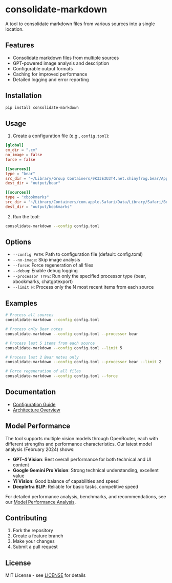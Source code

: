 # consolidate-markdown

A tool to consolidate markdown files from various sources into a single location.

## Features

- Consolidate markdown files from multiple sources
- GPT-powered image analysis and description
- Configurable output formats
- Caching for improved performance
- Detailed logging and error reporting

## Installation

```bash
pip install consolidate-markdown
```

## Usage

1. Create a configuration file (e.g., `config.toml`):

```toml
[global]
cm_dir = ".cm"
no_image = false
force = false

[[sources]]
type = "bear"
src_dir = "~/Library/Group Containers/9K33E3U3T4.net.shinyfrog.bear/Application Data/Local Files/Note Files"
dest_dir = "output/bear"

[[sources]]
type = "xbookmarks"
src_dir = "~/Library/Containers/com.apple.Safari/Data/Library/Safari/Bookmarks.plist"
dest_dir = "output/bookmarks"
```

2. Run the tool:

```bash
consolidate-markdown --config config.toml
```

## Options

- `--config PATH`: Path to configuration file (default: config.toml)
- `--no-image`: Skip image analysis
- `--force`: Force regeneration of all files
- `--debug`: Enable debug logging
- `--processor TYPE`: Run only the specified processor type (bear, xbookmarks, chatgptexport)
- `--limit N`: Process only the N most recent items from each source

## Examples

```bash
# Process all sources
consolidate-markdown --config config.toml

# Process only Bear notes
consolidate-markdown --config config.toml --processor bear

# Process last 5 items from each source
consolidate-markdown --config config.toml --limit 5

# Process last 2 Bear notes only
consolidate-markdown --config config.toml --processor bear --limit 2

# Force regeneration of all files
consolidate-markdown --config config.toml --force
```

## Documentation

- [Configuration Guide](docs/configuration.md)
- [Architecture Overview](docs/architecture.md)

## Model Performance

The tool supports multiple vision models through OpenRouter, each with different strengths and performance characteristics. Our latest model analysis (February 2024) shows:

- **GPT-4 Vision**: Best overall performance for both technical and UI content
- **Google Gemini Pro Vision**: Strong technical understanding, excellent value
- **Yi Vision**: Good balance of capabilities and speed
- **DeepInfra BLIP**: Reliable for basic tasks, competitive speed

For detailed performance analysis, benchmarks, and recommendations, see our [Model Performance Analysis](docs/model_performance.md).

## Contributing

1. Fork the repository
2. Create a feature branch
3. Make your changes
4. Submit a pull request

## License

MIT License - see [LICENSE](LICENSE) for details
